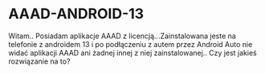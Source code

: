 # AAAD-ANDROID-13
Witam.. Posiadam aplikacje AAAD z licencją...Zainstalowana jeste na telefonie z androidem 13 i po podłączeniu z autem przez Android Auto nie widać aplikacji AAAD ani żadnej innej z niej zainstalowanej.. Czy jest jakieś rozwiązanie na to? 
